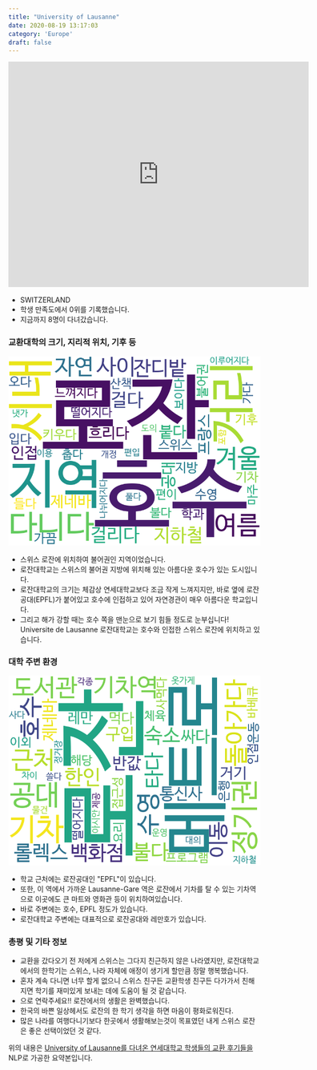 ```yaml
---
title: "University of Lausanne"
date: 2020-08-19 13:17:03
category: 'Europe'
draft: false
---
```


<iframe
width="600"
height="450"
frameborder="0" style="border:0"
src="https://www.google.com/maps/embed/v1/place?key=AIzaSyC9e1AME-pVmWC4hBpFdu5S4dKzyepa3HQ&q=University+of+Lausanne&center=46.5210895,6.5801606&zoom=14" allowfullscreen>
</iframe>

* SWITZERLAND
* 학생 만족도에서 0위를 기록했습니다.
* 지금까지 8명이 다녀갔습니다. 

### 교환대학의 크기, 지리적 위치, 기후 등

![gen_info-WordCloud](../univ_wordclouds_okt/gen_info/CH000004_gen_info_okt.png)

* 스위스 로잔에 위치하여 불어권인 지역이었습니다.
* 로잔대학교는 스위스의 불어권 지방에 위치해 있는 아름다운 호수가 있는 도시입니다.
* 로잔대학교의 크기는 체감상 연세대학교보다 조금 작게 느껴지지만, 바로 옆에 로잔공대(EPFL)가 붙어있고 호수에 인접하고 있어 자연경관이 매우 아름다운 학교입니다.
* 그리고 해가 강할 때는 호수 쪽을 맨눈으로 보기 힘들 정도로 눈부십니다! Universite de Lausanne 로잔대학교는 호수와 인접한 스위스 로잔에 위치하고 있습니다.


### 대학 주변 환경

![env_info-WordCloud](../univ_wordclouds_okt/env_info/CH000004_env_info_okt.png)

* 학교 근처에는 로잔공대인 "EPFL"이 있습니다.
* 또한, 이 역에서 가까운 Lausanne-Gare 역은 로잔에서 기차를 탈 수 있는 기차역으로 이곳에도 큰 마트와 영화관 등이 위치하여있습니다.
* 바로 주변에는 호수, EPFL 정도가 있습니다.
* 로잔대학교 주변에는 대표적으로 로잔공대와 레만호가 있습니다.


### 총평 및 기타 정보 
* 교환을 갔다오기 전 저에게 스위스는 그다지 친근하지 않은 나라였지만, 로잔대학교에서의 한학기는 스위스, 나라 자체에 애정이 생기게 할만큼 정말 행복했습니다.
* 혼자 계속 다니면 너무 할게 없으니 스위스 친구든 교환학생 친구든 다가가서 친해지면 학기를 재미있게 보내는 데에 도움이 될 것 같습니다.
* 으로 연락주세요!! 로잔에서의 생활은 완벽했습니다.
* 한국의 바쁜 일상헤서도 로잔의 한 학기 생각을 하면 마음이 평화로워진다.
* 많은 나라를 여행다니기보다 한곳에서 생활해보는것이 목표였던 내게 스위스 로잔은 좋은 선택이었던 것 같다.


위의 내용은 [University of Lausanne를 다녀온 연세대학교 학생들의 교환 후기들을](http://oia.yonsei.ac.kr/partner/expReport.asp?ucode=CH000004&bgbn=A) NLP로 가공한 요약본입니다. 
